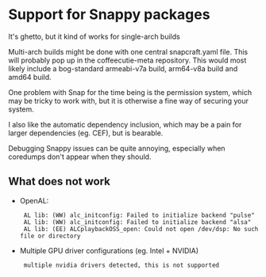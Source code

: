 # Support for Snappy packages

It's ghetto, but it kind of works for single-arch builds

Multi-arch builds might be done with one central snapcraft.yaml file.
This will probably pop up in the coffeecutie-meta repository.
This would most likely include a bog-standard armeabi-v7a build,
arm64-v8a build and amd64 build.

One problem with Snap for the time being is the permission system,
which may be tricky to work with, but it is otherwise a fine way of
securing your system.

I also like the automatic dependency inclusion,
which may be a pain for larger dependencies (eg. CEF), but is bearable.

Debugging Snappy issues can be quite annoying, especially when
coredumps don't appear when they should.

## What does not work

 - OpenAL:

        AL lib: (WW) alc_initconfig: Failed to initialize backend "pulse"
        AL lib: (WW) alc_initconfig: Failed to initialize backend "alsa"
        AL lib: (EE) ALCplaybackOSS_open: Could not open /dev/dsp: No such file or directory

 - Multiple GPU driver configurations (eg. Intel + NVIDIA)

        multiple nvidia drivers detected, this is not supported

